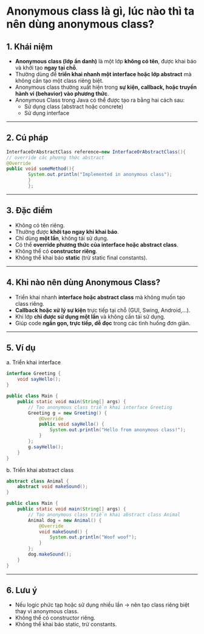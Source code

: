 # Anonymous class là gì, lúc nào thì ta nên dùng anonymous class?

## 1. Khái niệm

- **Anonymous class (lớp ẩn danh)** là một lớp **không có tên**, được khai báo và khởi tạo **ngay tại chỗ**.
- Thường dùng để **triển khai nhanh một interface hoặc lớp abstract** mà không cần tạo một class riêng biệt.
- Anonymous class thường xuất hiện trong **sự kiện, callback, hoặc truyền hành vi (behavior) vào phương thức**.
- Anonymous Class trong Java có thể được tạo ra bằng hai cách sau:
    - Sử dụng class (abstract hoặc concrete)
    - Sử dụng interface

---

## 2. Cú pháp

```java
InterfaceOrAbstractClass reference=new InterfaceOrAbstractClass(){
// override các phương thức abstract
@Override
public void someMethod(){
        System.out.println("Implemented in anonymous class");
        }
        };
```

---

## 3. Đặc điểm

- Không có tên riêng.
- Thường được **khởi tạo ngay khi khai báo**.
- Chỉ dùng **một lần**, không tái sử dụng.
- Có thể **override phương thức của interface hoặc abstract class**.
- Không thể có **constructor riêng**.
- Không thể khai báo **static** (trừ static final constants).

---

## 4. Khi nào nên dùng Anonymous Class?

- Triển khai nhanh **interface hoặc abstract class** mà không muốn tạo class riêng.
- **Callback hoặc xử lý sự kiện** trực tiếp tại chỗ (GUI, Swing, Android,...).
- Khi lớp **chỉ được sử dụng một lần** và không cần tái sử dụng.
- Giúp code **ngắn gọn, trực tiếp, dễ đọc** trong các tình huống đơn giản.

---

## 5. Ví dụ

a. Triển khai interface

```java
interface Greeting {
    void sayHello();
}

public class Main {
    public static void main(String[] args) {
        // Tạo anonymous class triển khai interface Greeting
        Greeting g = new Greeting() {
            @Override
            public void sayHello() {
                System.out.println("Hello from anonymous class!");
            }
        };
        g.sayHello();
    }
}
```

b. Triển khai abstract class

```java
abstract class Animal {
    abstract void makeSound();
}

public class Main {
    public static void main(String[] args) {
        // Tạo anonymous class triển khai abstract class Animal
        Animal dog = new Animal() {
            @Override
            void makeSound() {
                System.out.println("Woof woof");
            }
        };
        dog.makeSound();
    }
}

```

---

## 6. Lưu ý

- Nếu logic phức tạp hoặc sử dụng nhiều lần → nên tạo class riêng biệt thay vì anonymous class.
- Không thể có constructor riêng.
- Không thể khai báo static, trừ constants.
